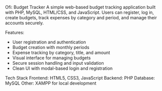 Ofi: Budget Tracker
A simple web-based budget tracking application built with PHP, MySQL, HTML/CSS, and JavaScript. Users can register, log in, create budgets, track expenses by category and period, and manage their accounts securely.

Features:
- User registration and authentication
- Budget creation with monthly periods
- Expense tracking by category, title, and amount
- Visual interface for managing budgets
- Secure session handling and input validation
- Clean UI with modal-based login and registration

Tech Stack
    Frontend: HTML5, CSS3, JavaScript 
    Backend: PHP 
    Database: MySQL
    Other: XAMPP for local development
